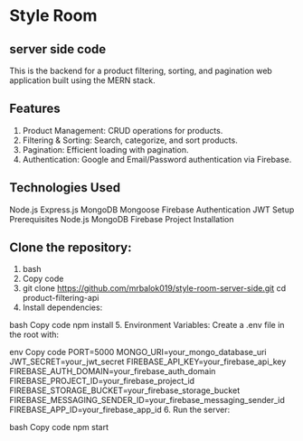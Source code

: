 # Style Room

## server side code 

This is the backend for a product filtering, sorting, and pagination web application built using the MERN stack.

## Features
1. Product Management: CRUD operations for products.
2. Filtering & Sorting: Search, categorize, and sort products.
3. Pagination: Efficient loading with pagination.
4. Authentication: Google and Email/Password authentication via Firebase.
## Technologies Used
Node.js
Express.js
MongoDB
Mongoose
Firebase Authentication
JWT
Setup
Prerequisites
Node.js
MongoDB
Firebase Project
Installation

## Clone the repository:

1. bash
2. Copy code
3. git clone https://github.com/mrbalok019/style-room-server-side.git
cd product-filtering-api
4. Install dependencies:

bash
Copy code
npm install
5. Environment Variables: Create a .env file in the root with:

env
Copy code
PORT=5000
MONGO_URI=your_mongo_database_uri
JWT_SECRET=your_jwt_secret
FIREBASE_API_KEY=your_firebase_api_key
FIREBASE_AUTH_DOMAIN=your_firebase_auth_domain
FIREBASE_PROJECT_ID=your_firebase_project_id
FIREBASE_STORAGE_BUCKET=your_firebase_storage_bucket
FIREBASE_MESSAGING_SENDER_ID=your_firebase_messaging_sender_id
FIREBASE_APP_ID=your_firebase_app_id
6. Run the server:

bash
Copy code
npm start